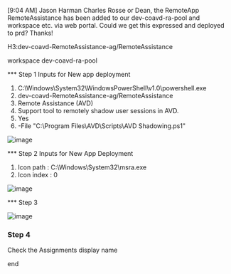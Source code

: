                     
[9:04 AM] Jason Harman
Charles Rosse or Dean, the RemoteApp RemoteAssistance has been added to our dev-coavd-ra-pool and workspace etc. via web portal. Could we get this expressed and deployed to prd? Thanks!

H3:dev-coavd-RemoteAssistance-ag/RemoteAssistance

workspace
dev-coavd-ra-pool

*** Step 1
Inputs for New app deployment

  1. C:\Windows\System32\WindowsPowerShell\v1.0\powershell.exe
  2. dev-coavd-RemoteAssistance-ag/RemoteAssistance
  3. Remote Assistance (AVD)
  4. Support tool to remotely shadow user sessions in AVD.
  5. Yes
  6. -File "C:\Program Files\AVD\Scripts\AVD Shadowing.ps1"

![image](https://github.com/kingmack199/website_research/assets/85894437/807552c8-f3b1-4989-98ba-eab31efdbabe)

*** Step 2
Inputs for New App Deployment

  1. Icon path   : C:\Windows\System32\msra.exe
  2. Icon index  :  0

![image](https://github.com/kingmack199/website_research/assets/85894437/7ddb392a-5c51-4583-8474-859e38b4bdbe)

*** Step 3

![image](https://github.com/kingmack199/website_research/assets/85894437/84889d02-6178-42f0-858d-a9008756954a)

### Step 4 

Check the Assignments display name



end
